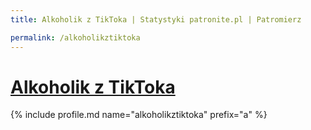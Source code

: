 ```yaml
---
title: Alkoholik z TikToka | Statystyki patronite.pl | Patromierz

permalink: /alkoholikztiktoka
---
```


# [Alkoholik z TikToka](https://patronite.pl/alkoholikztiktoka)

{% include profile.md name="alkoholikztiktoka" prefix="a" %}
